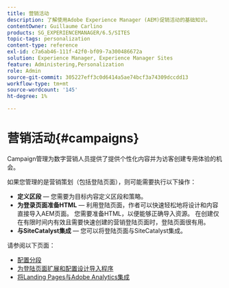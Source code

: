 ```yaml
---
title: 营销活动
description: 了解使用Adobe Experience Manager (AEM)促销活动的基础知识。
contentOwner: Guillaume Carlino
products: SG_EXPERIENCEMANAGER/6.5/SITES
topic-tags: personalization
content-type: reference
exl-id: c7a6ab46-111f-42f0-bf09-7a300486672a
solution: Experience Manager, Experience Manager Sites
feature: Administering,Personalization
role: Admin
source-git-commit: 305227eff3c0d6414a5ae74bcf3a74309dccdd13
workflow-type: tm+mt
source-wordcount: '145'
ht-degree: 1%

---
```


# 营销活动{#campaigns}

Campaign管理为数字营销人员提供了提供个性化内容并为访客创建专用体验的机会。

如果您管理的是营销策划（包括登陆页面），则可能需要执行以下操作：

* **定义区段**  — 您需要为目标内容定义区段和策略。
* **为登录页面准备HTML**  — 利用登陆页面，作者可以快速轻松地将设计和内容直接导入AEM页面。 您需要准备HTML，以便能够正确导入资源。 在创建仅在有限时间内有效且需要快速创建的营销登陆页面时，登陆页面很有用。
* **与SiteCatalyst集成**  — 您可以将登陆页面与SiteCatalyst集成。

请参阅以下页面：

* [配置分段](/help/sites-administering/campaign-segmentation.md)
* [为登陆页面扩展和配置设计导入程序](/help/sites-administering/extending-the-design-importer-for-landingpages.md)
* [将Landing Pages与Adobe Analytics集成](/help/sites-administering/integrating-landing-pages-with-adobe-analytics.md)
